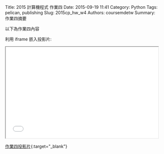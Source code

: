Title: 2015 計算機程式 作業四
Date: 2015-09-19 11:41
Category: Python
Tags: pelican, publishing
Slug: 2015cp_hw_w4
Authors: coursemdetw
Summary: 作業四摘要

以下為作業四內容

利用 iframe 嵌入投影片:

<iframe src="40423218_cp_w4_p.html" width="500" height="300"></iframe>

[作業四投影片](40423218_cp_w4_p.html){:target="_blank"}